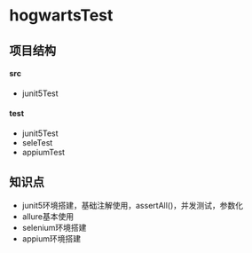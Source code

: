 # hogwartsTest

## 项目结构

#### src

-  junit5Test

#### test

-  junit5Test
-  seleTest
-  appiumTest

## 知识点

- junit5环境搭建，基础注解使用，assertAll()，并发测试，参数化
- allure基本使用
- selenium环境搭建
- appium环境搭建

